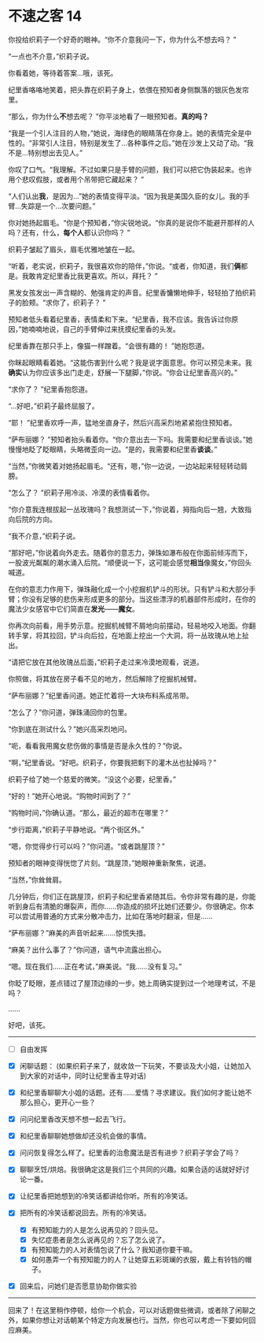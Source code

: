 # 不速之客 14

你投给织莉子一个好奇的眼神。“你不介意我问一下，你为什么不想去吗？ ”

“一点也不介意，”织莉子说。

你看着她，等待着答案...哦，该死。

纪里香咯咯地笑着，把头靠在织莉子身上，依偎在预知者身侧飘落的银灰色发帘里。

“那么，你为什么**不**想去呢？ ”你平淡地看了一眼预知者。**真的吗？**

“我是一个引人注目的人物，”她说，海绿色的眼睛落在你身上。她的表情完全是中性的。“非常引人注目，特别是发生了...各种事件之后。”她在沙发上又动了动。“我不是...特别想出去见人。”

你叹了口气。“我理解。不过如果只是手臂的问题，我们可以把它伪装起来。也许用个悲叹假肢，或者用个吊带把它藏起来？ ”

“人们认出**我**，是因为...”她的表情变得平淡。“因为我是美国久臣的女儿。我的手臂...失踪是一个...次要问题。”

你对她扬起眉毛。“你是个预知者，”你尖锐地说。“你真的是说你不能避开那样的人吗？还有，什么，**每个人**都认识你吗？ ”

织莉子皱起了眉头，眉毛优雅地皱在一起。

“听着，老实说，织莉子，我很喜欢你的陪伴，”你说。“或者，你知道，我们**俩**都是。我敢肯定纪里香比我更喜欢。所以，拜托？ ”

黑发女孩发出一声含糊的、勉强肯定的声音。纪里香慵懒地伸手，轻轻拍了拍织莉子的脸颊。“求你了，织莉子？ ”

预知者低头看着纪里香，表情柔和下来。“纪里香，我不应该。我告诉过你原因，”她喃喃地说，自己的手臂伸过来抚摸纪里香的头发。

纪里香靠在那只手上，像猫一样蹭着。“会很有趣的！ ”她抱怨道。

你眯起眼睛看着她。“这能伤害到什么呢？我是说字面意思。你可以预见未来。我**确实**认为你应该多出门走走，舒展一下腿脚，”你说。“你会让纪里香高兴的。”

“求你了？ ”纪里香抱怨道。

“...好吧，”织莉子最终屈服了。

“耶！ ”纪里香欢呼一声，猛地坐直身子，然后兴高采烈地紧紧抱住预知者。

“萨布丽娜？ ”预知者抬头看着你。“你介意出去一下吗。我需要和纪里香谈谈。”她慢慢地眨了眨眼睛，头略微歪向一边。“是的，我需要和纪里香**谈谈**。”

“当然，”你微笑着对她扬起眉毛。“还有，嗯，”你一边说，一边站起来轻轻转动肩膀。

“怎么了？ ”织莉子用冷淡、冷漠的表情看着你。

“你介意我连根拔起一丛玫瑰吗？我想测试一下，”你说着，拇指向后一翘，大致指向后院的方向。

“我不介意，”织莉子说。

“那好吧，”你说着向外走去。随着你的意志力，弹珠如瀑布般在你面前倾泻而下，一股波光粼粼的潮水涌入后院。“顺便说一下，这可能会感觉**相当**像魔女，”你回头喊道。

在你的意志力作用下，弹珠融化成一个小挖掘机铲斗的形状。只有铲斗和大部分手臂；你没有足够的悲伤来形成更多的部分。当这些漂浮的机器部件形成时，在你的魔法少女感官中它们简直在**发光**——**魔女**。

你再次向前看，用手势示意。挖掘机械臂不屑地向前摆动，轻易地咬入地面。你翻转手掌，将其拉回，铲斗向后拉，在地面上挖出一个大洞，将一丛玫瑰从地上扯出。

“请把它放在其他玫瑰丛后面，”织莉子走过来冷漠地观看，说道。

你照做，将其放在房子看不见的地方，然后解除了挖掘机械臂。

“萨布丽娜？”纪里香问道。她正忙着将一大块布料系成吊带。

“怎么了？”你问道，弹珠涌回你的包里。

“你到底在测试什么？”她兴高采烈地问。

“呃，看看我用魔女悲伤做的事情是否是永久性的？”你说。

“啊，”纪里香说。“好吧。织莉子，你要我把剩下的灌木丛也扯掉吗？”

织莉子给了她一个慈爱的微笑。“没这个必要，纪里香。”

“好的！”她开心地说。“购物时间到了？”

“购物时间，”你确认道。“那么，最近的超市在哪里？”

“步行距离，”织莉子平静地说。“两个街区外。”

“嗯，你觉得步行可以吗？”你问道。“或者跳屋顶？”

预知者的眼神变得恍惚了片刻。“跳屋顶，”她眼神重新聚焦，说道。

“当然，”你耸耸肩。

几分钟后，你们正在跳屋顶，织莉子和纪里香紧随其后。令你非常有趣的是，你能听到身后有清脆的爆裂声，而你......你造成的损坏比她们还要少。你很确定。你本可以尝试用普通的方式来分散冲击力，比如在落地时翻滚，但是......

“萨布丽娜？”麻美的声音听起来......惊慌失措。

“麻美？出什么事了？”你问道，语气中流露出担心。

“嗯。现在我们......正在考试，”麻美说。“我......没有复习。”

你眨了眨眼，差点错过了屋顶边缘的一步。她上周确实提到过一个地理考试，不是吗？

......

好吧，该死。

---

- [ ] 自由发挥

- [x] 闲聊话题： (如果织莉子来了，就收敛一下玩笑，不要谈及大小姐，让她加入到大家的对话中，同时让纪里香主导对话)  
- [x] 和纪里香聊聊大小姐的话题。还有……爱情？寻求建议。我们如何才能让她不那么担心，更开心一些？
- [x] 问问纪里香改天想不想一起去飞行。  
- [x] 和纪里香聊聊她想做却还没机会做的事情。
- [x] 问问恢复得怎么样了。纪里香的治愈魔法是否有进步？织莉子学会了吗？  
- [x] 聊聊烹饪/烘焙。我很确定这是我们三个共同的兴趣。如果合适的话就好好讨论一番。
- [x] 让纪里香把她想到的冷笑话都讲给你听。所有的冷笑话。
- [x] 把所有的冷笑话都说回去。所有的冷笑话。
  - [x] 有预知能力的人是怎么说再见的？回头见。
  - [x] 失忆症患者是怎么说再见的？忘了怎么说了。  
  - [x] 有预知能力的人对表情包说了什么？我知道你要干嘛。
  - [x] 如何愚弄一个有预知能力的人？让她穿五彩斑斓的衣服，戴上有铃铛的帽子。
- [x] 回来后，问她们是否愿意协助你做实验

---

回来了！在这里稍作停顿，给你一个机会，可以对话题做些微调，或者除了闲聊之外，如果你想让对话朝某个特定方向发展也行。当然，你也可以考虑一下要如何回应麻美。
